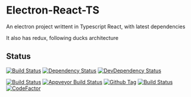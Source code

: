 # Electron-React-TS

An electron project writtent in Typescript React, with latest dependencies

It also has redux, following ducks architecture

## Status

[![Build Status][github-actions-status]](github-actions-status)
[![Dependency Status][david-image]][david-url]
[![DevDependency Status][david-dev-image]][david-dev-url]

[![Build Status][travis-image]][travis-url]
[![Appveyor Build Status][appveyor-image]][appveyor-url]
[![Github Tag][github-tag-image]][github-tag-url]
[![Build Status][azure-pipelines-image]][azure-pipelines-url]
[![CodeFactor][codefactor-image]][codefactor-url]

[github-actions-status]: https://github.com/sdc224/electron-react-ts/workflows/Test/badge.svg
[david-image]: https://img.shields.io/david/sdc224/electron-react-ts.svg
[david-url]: https://david-dm.org/sdc224/electron-react-ts
[david-dev-image]: https://img.shields.io/david/dev/sdc224/electron-react-ts.svg?label=devDependencies
[david-dev-url]: https://david-dm.org/sdc224/electron-react-ts?type=dev
[github-tag-image]: https://img.shields.io/github/tag/sdc224/electron-react-ts.svg?label=version
[github-tag-url]: https://github.com/sdc224/electron-react-ts/releases/latest
[travis-image]: https://travis-ci.com/sdc224/electron-react-ts.svg?branch=master
[travis-url]: https://travis-ci.com/sdc224/electron-react-ts
[appveyor-image]: https://ci.appveyor.com/api/projects/status/github/sdc224/electron-react-ts?branch=master&svg=true
[appveyor-url]: https://ci.appveyor.com/project/sdc224/electron-react-ts/branch/master
[azure-pipelines-image]: https://sdcworld.visualstudio.com/electron-react-ts/_apis/build/status/sdc224.electron-react-ts?branchName=master
[azure-pipelines-url]: https://sdcworld.visualstudio.com/electron-react-ts/_build/latest?definitionId=2&branchName=master
[codefactor-image]: https://www.codefactor.io/repository/github/sdc224/electron-react-ts/badge
[codefactor-url]: https://www.codefactor.io/repository/github/sdc224/electron-react-ts
